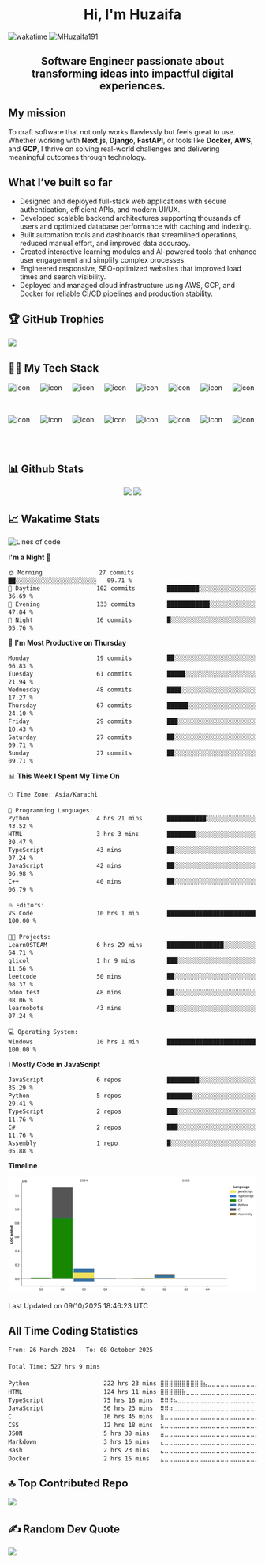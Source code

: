 <h1 align="center">Hi, I'm Huzaifa</h1>

[![wakatime](https://wakatime.com/badge/user/018e7f95-7718-4040-9854-a08b559e17d6.svg)](https://wakatime.com/@018e7f95-7718-4040-9854-a08b559e17d6)
	<img src="https://komarev.com/ghpvc/?username=MHuzaifa191&label=Profile%20views&color=0e75b6&style=plastic" alt="MHuzaifa191" /> 
	<a href = "https://commits.top/pakistan.html" target="_blank">
	</a>

<h2 align="center">Software Engineer passionate about transforming ideas into impactful digital experiences.</h2>

## My mission

To craft software that not only works flawlessly but feels great to use. Whether working with **Next.js**, **Django**, **FastAPI**, or tools like **Docker**, **AWS**, and **GCP**, I thrive on solving real-world challenges and delivering meaningful outcomes through technology.

## What I’ve built so far

- Designed and deployed full-stack web applications with secure authentication, efficient APIs, and modern UI/UX.  
- Developed scalable backend architectures supporting thousands of users and optimized database performance with caching and indexing.  
- Built automation tools and dashboards that streamlined operations, reduced manual effort, and improved data accuracy.  
- Created interactive learning modules and AI-powered tools that enhance user engagement and simplify complex processes.  
- Engineered responsive, SEO-optimized websites that improved load times and search visibility.  
- Deployed and managed cloud infrastructure using AWS, GCP, and Docker for reliable CI/CD pipelines and production stability.





## 🏆 GitHub Trophies
<!---
![](https://github-profile-trophy.vercel.app/?username=MHuzaifa191&theme=radical&no-frame=false&no-bg=true&margin-w=4)
--->

![](https://trophygh.kolioaris.xyz/?username=MHuzaifa191&theme=radical&no-frame=false&no-bg=true&margin-w=4)

## 👨‍💻 My Tech Stack

<!---
[![My Skills](https://skillicons.dev/icons?i=django,mysql,docker,express,nodejs,firebase,kubernetes,flask,grafana,heroku,postgres,postman,js,mongodb,nginx,aws,react,gcp,azure,react,vue,anaconda,angular,bash,redis,supabase,selenium,tailwind,bootstrap,cpp,ts,vercel&perline=16)](https://skillicons.dev)
-->

<div style="display: flex; align-items: flex-start;"><img src="https://techstack-generator.vercel.app/js-icon.svg" alt="icon" width="65" height="65" /><img src="https://techstack-generator.vercel.app/ts-icon.svg" alt="icon" width="65" height="65" /><img src="https://techstack-generator.vercel.app/rescript-icon.svg" alt="icon" width="65" height="65" /><img src="https://techstack-generator.vercel.app/cpp-icon.svg" alt="icon" width="65" height="65" /><img src="https://techstack-generator.vercel.app/csharp-icon.svg" alt="icon" width="65" height="65" /><img src="https://techstack-generator.vercel.app/react-icon.svg" alt="icon" width="65" height="65" /><img src="https://techstack-generator.vercel.app/restapi-icon.svg" alt="icon" width="65" height="65" /><img src="https://techstack-generator.vercel.app/python-icon.svg" alt="icon" width="65" height="65" /></div><div style="display: flex; align-items: flex-start;"><img src="https://techstack-generator.vercel.app/django-icon.svg" alt="icon" width="65" height="65" /><img src="https://techstack-generator.vercel.app/docker-icon.svg" alt="icon" width="65" height="65" /><img src="https://techstack-generator.vercel.app/kubernetes-icon.svg" alt="icon" width="65" height="65" /><img src="https://techstack-generator.vercel.app/aws-icon.svg" alt="icon" width="65" height="65" /><img src="https://techstack-generator.vercel.app/github-icon.svg" alt="icon" width="65" height="65" /><img src="https://techstack-generator.vercel.app/nginx-icon.svg" alt="icon" width="65" height="65" /><img src="https://techstack-generator.vercel.app/mysql-icon.svg" alt="icon" width="65" height="65" /><img src="https://techstack-generator.vercel.app/java-icon.svg" alt="icon" width="65" height="65" /></div>

## 📊 Github Stats
<p align="center">
  <img src="https://github-readme-stats.vercel.app/api?username=MHuzaifa191&theme=tokyonight&show_icons=true&hide_border=true&include_all_commits=false&count_private=true" height="190px"/>
  <img src="https://github-readme-stats.vercel.app/api/top-langs/?username=MHuzaifa191&theme=tokyonight&show_icons=true&hide_border=true&layout=compact" height="190px"/>
</p>



## 📈 Wakatime Stats



<!--START_SECTION:waka-->
![Lines of code](https://img.shields.io/badge/From%20Hello%20World%20I%27ve%20Written-1.5%20million%20lines%20of%20code-blue)

**I'm a Night 🦉** 

```text
🌞 Morning                27 commits          ██░░░░░░░░░░░░░░░░░░░░░░░   09.71 % 
🌆 Daytime                102 commits         █████████░░░░░░░░░░░░░░░░   36.69 % 
🌃 Evening                133 commits         ████████████░░░░░░░░░░░░░   47.84 % 
🌙 Night                  16 commits          █░░░░░░░░░░░░░░░░░░░░░░░░   05.76 % 
```
📅 **I'm Most Productive on Thursday** 

```text
Monday                   19 commits          ██░░░░░░░░░░░░░░░░░░░░░░░   06.83 % 
Tuesday                  61 commits          █████░░░░░░░░░░░░░░░░░░░░   21.94 % 
Wednesday                48 commits          ████░░░░░░░░░░░░░░░░░░░░░   17.27 % 
Thursday                 67 commits          ██████░░░░░░░░░░░░░░░░░░░   24.10 % 
Friday                   29 commits          ███░░░░░░░░░░░░░░░░░░░░░░   10.43 % 
Saturday                 27 commits          ██░░░░░░░░░░░░░░░░░░░░░░░   09.71 % 
Sunday                   27 commits          ██░░░░░░░░░░░░░░░░░░░░░░░   09.71 % 
```


📊 **This Week I Spent My Time On** 

```text
🕑︎ Time Zone: Asia/Karachi

💬 Programming Languages: 
Python                   4 hrs 21 mins       ███████████░░░░░░░░░░░░░░   43.52 % 
HTML                     3 hrs 3 mins        ████████░░░░░░░░░░░░░░░░░   30.47 % 
TypeScript               43 mins             ██░░░░░░░░░░░░░░░░░░░░░░░   07.24 % 
JavaScript               42 mins             ██░░░░░░░░░░░░░░░░░░░░░░░   06.98 % 
C++                      40 mins             ██░░░░░░░░░░░░░░░░░░░░░░░   06.79 % 

🔥 Editors: 
VS Code                  10 hrs 1 min        █████████████████████████   100.00 % 

🐱‍💻 Projects: 
LearnOSTEAM              6 hrs 29 mins       ████████████████░░░░░░░░░   64.71 % 
glicol                   1 hr 9 mins         ███░░░░░░░░░░░░░░░░░░░░░░   11.56 % 
leetcode                 50 mins             ██░░░░░░░░░░░░░░░░░░░░░░░   08.37 % 
odoo test                48 mins             ██░░░░░░░░░░░░░░░░░░░░░░░   08.06 % 
learnobots               43 mins             ██░░░░░░░░░░░░░░░░░░░░░░░   07.24 % 

💻 Operating System: 
Windows                  10 hrs 1 min        █████████████████████████   100.00 % 
```

**I Mostly Code in JavaScript** 

```text
JavaScript               6 repos             █████████░░░░░░░░░░░░░░░░   35.29 % 
Python                   5 repos             ███████░░░░░░░░░░░░░░░░░░   29.41 % 
TypeScript               2 repos             ███░░░░░░░░░░░░░░░░░░░░░░   11.76 % 
C#                       2 repos             ███░░░░░░░░░░░░░░░░░░░░░░   11.76 % 
Assembly                 1 repo              █░░░░░░░░░░░░░░░░░░░░░░░░   05.88 % 
```



**Timeline**

![Lines of Code chart](https://raw.githubusercontent.com/MHuzaifa191/MHuzaifa191/main/assets/bar_graph.png)


 Last Updated on 09/10/2025 18:46:23 UTC
<!--END_SECTION:waka-->


## All Time Coding Statistics

<!--START_SECTION:all-->

```txt
From: 26 March 2024 - To: 08 October 2025

Total Time: 527 hrs 9 mins

Python                     222 hrs 23 mins ⣿⣿⣿⣿⣿⣿⣿⣿⣿⣿⣦⣀⣀⣀⣀⣀⣀⣀⣀⣀⣀⣀⣀⣀⣀   42.03 %
HTML                       124 hrs 11 mins ⣿⣿⣿⣿⣿⣷⣀⣀⣀⣀⣀⣀⣀⣀⣀⣀⣀⣀⣀⣀⣀⣀⣀⣀⣀   23.47 %
TypeScript                 75 hrs 16 mins  ⣿⣿⣿⣦⣀⣀⣀⣀⣀⣀⣀⣀⣀⣀⣀⣀⣀⣀⣀⣀⣀⣀⣀⣀⣀   14.22 %
JavaScript                 56 hrs 23 mins  ⣿⣿⣶⣀⣀⣀⣀⣀⣀⣀⣀⣀⣀⣀⣀⣀⣀⣀⣀⣀⣀⣀⣀⣀⣀   10.66 %
C                          16 hrs 45 mins  ⣷⣀⣀⣀⣀⣀⣀⣀⣀⣀⣀⣀⣀⣀⣀⣀⣀⣀⣀⣀⣀⣀⣀⣀⣀   03.17 %
CSS                        12 hrs 18 mins  ⣦⣀⣀⣀⣀⣀⣀⣀⣀⣀⣀⣀⣀⣀⣀⣀⣀⣀⣀⣀⣀⣀⣀⣀⣀   02.33 %
JSON                       5 hrs 38 mins   ⣤⣀⣀⣀⣀⣀⣀⣀⣀⣀⣀⣀⣀⣀⣀⣀⣀⣀⣀⣀⣀⣀⣀⣀⣀   01.06 %
Markdown                   3 hrs 16 mins   ⣄⣀⣀⣀⣀⣀⣀⣀⣀⣀⣀⣀⣀⣀⣀⣀⣀⣀⣀⣀⣀⣀⣀⣀⣀   00.62 %
Bash                       2 hrs 23 mins   ⣄⣀⣀⣀⣀⣀⣀⣀⣀⣀⣀⣀⣀⣀⣀⣀⣀⣀⣀⣀⣀⣀⣀⣀⣀   00.45 %
Docker                     2 hrs 15 mins   ⣄⣀⣀⣀⣀⣀⣀⣀⣀⣀⣀⣀⣀⣀⣀⣀⣀⣀⣀⣀⣀⣀⣀⣀⣀   00.43 %
```

<!--END_SECTION:all-->

## 🔝 Top Contributed Repo
![](https://github-contributor-stats.vercel.app/api?username=MHuzaifa191&limit=5&theme=dark&combine_all_yearly_contributions=true)


## ✍️ Random Dev Quote
![](https://quotes-github-readme.vercel.app/api?type=horizontal&theme=radical)


